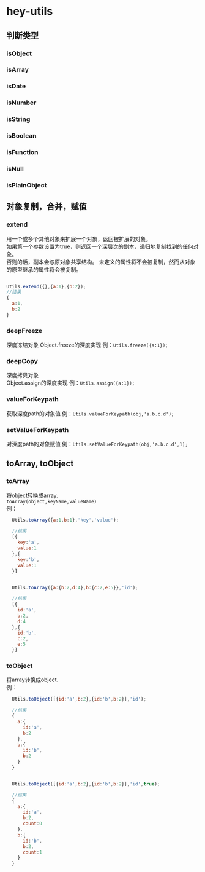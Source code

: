 # hey-utils

## 判断类型

### isObject  
### isArray  
### isDate  
### isNumber  
### isString  
### isBoolean  
### isFunction  
### isNull  
### isPlainObject  


## 对象复制，合并，赋值

### extend  
用一个或多个其他对象来扩展一个对象，返回被扩展的对象。  
如果第一个参数设置为true，则返回一个深层次的副本，递归地复制找到的任何对象。  
否则的话，副本会与原对象共享结构。 未定义的属性将不会被复制，然而从对象的原型继承的属性将会被复制。  

```js

Utils.extend({},{a:1},{b:2});
//结果
{
  a:1,
  b:2
}
```

### deepFreeze
深度冻结对象
Object.freeze的深度实现
例：<code>Utils.freeze({a:1});</code>

### deepCopy
深度拷贝对象  
Object.assign的深度实现
例：<code>Utils.assign({a:1});</code>

### valueForKeypath
获取深度path的对象值
例：<code>Utils.valueForKeypath(obj,'a.b.c.d');</code>

### setValueForKeypath
对深度path的对象赋值
例：<code>Utils.setValueForKeypath(obj,'a.b.c.d',1);</code>


## toArray, toObject

### toArray
将object转换成array.   
<code>toArray(object,keyName,valueName)</code>   
例：  
```js
  Utils.toArray({a:1,b:1},'key','value');

  //结果
  [{
    key:'a',
    value:1
  },{
    key:'b',
    value:1
  }]


  Utils.toArray({a:{b:2,d:4},b:{c:2,e:5}},'id');

  //结果
  [{
    id:'a',
    b:2,
    d:4
  },{
    id:'b',
    c:2,
    e:5
  }]

```

### toObject
将array转换成object.  
例：  
```js
  Utils.toObject([{id:'a',b:2},{id:'b',b:2}],'id');

  //结果
  {
    a:{
      id:'a',
      b:2
    },
    b:{
      id:'b',
      b:2
    }
  }


  Utils.toObject([{id:'a',b:2},{id:'b',b:2}],'id',true);

  //结果
  {
    a:{
      id:'a',
      b:2,
      count:0
    },
    b:{
      id:'b',
      b:2,
      count:1
    }
  }
```



